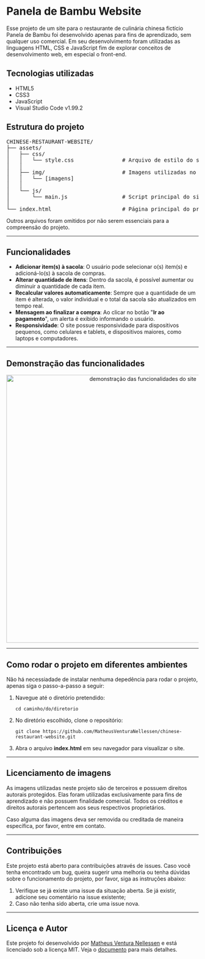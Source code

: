 <h1>Panela de Bambu Website</h1>
<p>Esse projeto de um site para o restaurante de culinária chinesa fictício Panela de Bambu foi desenvolvido apenas para fins de aprendizado, sem qualquer uso comercial. Em seu desenvolvimento foram utilizadas as linguagens HTML, CSS e JavaScript fim de explorar conceitos de desenvolvimento web, em especial o front-end.</p>

<h2>Tecnologias utilizadas</h2>
<ul>
	<li>HTML5
	<li>CSS3
	<li>JavaScript
	<li>Visual Studio Code v1.99.2
</ul>

<h2>Estrutura do projeto</h2>
<pre>
CHINESE-RESTAURANT-WEBSITE/
├── assets/
│   ├── css/
│   │   └── style.css				# Arquivo de estilo do site
│   │
│   ├── img/						# Imagens utilizadas no projeto
│   │   └── [imagens]
│   │
│   └── js/
│     	└── main.js					# Script principal do site
│
└── index.html						# Página principal do projeto
</pre>
<p>Outros arquivos foram omitidos por não serem essenciais para a compreensão do projeto.</p>

<hr>

<h2>Funcionalidades</h2>
<ul>
  <li><strong>Adicionar item(s) à sacola</strong>: O usuário pode selecionar o(s) item(s) e adicioná-lo(s) à sacola de compras.
  <br>
  <li><strong>Alterar quantidade de itens</strong>: Dentro da sacola, é possível aumentar ou diminuir a quantidade de cada item.
  <br>
  <li><strong>Recalcular valores automaticamente</strong>: Sempre que a quantidade de um item é alterada, o valor individual e o total da sacola são atualizados em tempo real.
  <br>
  <li><strong>Mensagem ao finalizar a compra</strong>: Ao clicar no botão "<strong>Ir ao pagamento</strong>", um alerta é exibido informando o usuário.
  <br>
  <li><strong>Responsividade</strong>: O site possue responsividade para dispositivos pequenos, como celulares e tablets, e dispositivos maiores, como laptops e computadores.
</ul>

<hr>

<h2>Demonstração das funcionalidades</h2>
<div align="center">
	<img src="./assets/img/demonstration.gif" alt="demonstração das funcionalidades do site" width="700px">
</div>

<hr>

<h2>Como rodar o projeto em diferentes ambientes</h2>
<p>Não há necessiadade de instalar nenhuma depedência para rodar o projeto, apenas siga o passo-a-passo a seguir:</p>
<ol>
	<li>Navegue até o diretório pretendido:
	<pre><code>cd caminho/do/diretorio</code></pre>
	<li>No diretório escolhido, clone o repositório:
	<pre><code>git clone https://github.com/MatheusVenturaNellessen/chinese-restaurant-website.git</code></pre>
	<li>Abra o arquivo <strong>index.html</strong> em seu navegador para visualizar o site.
</ol>

<hr>

<h2>Licenciamento de imagens</h2>
<p>As imagens utilizadas neste projeto são de terceiros e possuem direitos autorais protegidos. Elas foram utilizadas exclusivamente para fins de aprendizado e não possuem finalidade comercial. Todos os créditos e direitos autorais pertencem aos seus respectivos proprietários.</p>
<p>Caso alguma das imagens deva ser removida ou creditada de maneira específica, por favor, entre em contato.</p>

<hr>

<h2>Contribuições</h2>
<p>Este projeto está aberto para contribuições através de issues. Caso você tenha encontrado um bug, queira sugerir uma melhoria ou tenha dúvidas sobre o funcionamento do projeto, por favor, siga as instruções abaixo:</p>
<ol>
    <li>Verifique se já existe uma issue da situação aberta. Se já existir, adicione seu comentário na issue existente;
    <li>Caso não tenha sido aberta, crie uma issue nova.
</ol>

<hr>

<h2>Licença e Autor</h2>
<p>Este projeto foi desenvolvido por <a href="https://www.linkedin.com/in/matheus-ventura-nellessen/">Matheus Ventura Nellessen</a> e está licenciado sob a licença MIT. Veja o <a href="./LICENSE">documento</a> para mais detalhes.</p>
